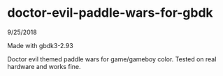 # doctor-evil-paddle-wars-for-gbdk
9/25/2018

Made with gbdk3-2.93

Doctor evil themed paddle wars for game/gameboy color.
Tested on real hardware and works fine.

